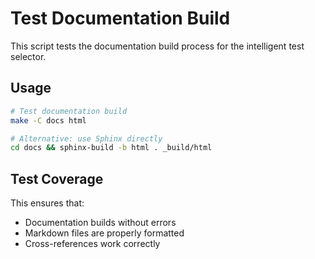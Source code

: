 # Test Documentation Build

This script tests the documentation build process for the intelligent test selector.

## Usage

```bash
# Test documentation build
make -C docs html

# Alternative: use Sphinx directly
cd docs && sphinx-build -b html . _build/html
```

## Test Coverage

This ensures that:
- Documentation builds without errors
- Markdown files are properly formatted
- Cross-references work correctly
